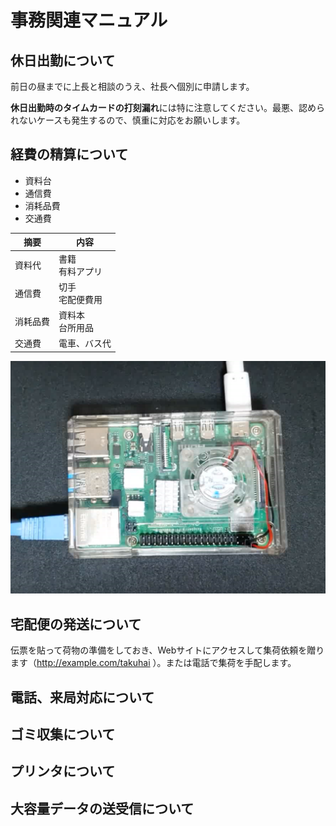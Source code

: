 # 事務関連マニュアル
## 休日出勤について
前日の昼までに上長と相談のうえ、社長へ個別に申請します。

**休日出勤時のタイムカードの打刻漏れ**には特に注意してください。最悪、認められないケースも発生するので、慎重に対応をお願いします。
## 経費の精算について
- 資料台
- 通信費
- 消耗品費
- 交通費

|摘要 |内容
|--|--
|資料代   |書籍<BR>有料アプリ
|通信費   |切手<BR>宅配便費用
|消耗品費 |資料本<BR>台所用品
|交通費 |電車、バス代|

![切手代](img/1.png)

## 宅配便の発送について 
伝票を貼って荷物の準備をしておき、Webサイトにアクセスして集荷依頼を贈ります（http://example.com/takuhai
  ）。または電話で集荷を手配します。
  
## 電話、来局対応について 
## ゴミ収集について 
## プリンタについて
## 大容量データの送受信について

